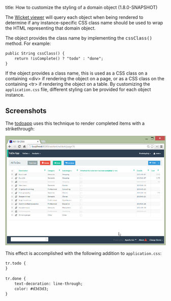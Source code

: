 title: How to customize the styling of a domain object (1.8.0-SNAPSHOT)

The [Wicket viewer](../components/viewers/wicket/about.html) will query each object when being rendered to determine if
any instance-specific CSS class name should be used to wrap the HTML representing that domain object.

The object provides the class name by implementing the <tt>cssClass()</tt> method.  For example:

    public String cssClass() {
        return !isComplete() ? "todo" : "done";
    }

If the object provides a class name, this is used as a CSS class on a containing &lt;div&gt; if rendering the object on a page, or as
a CSS class on the containing &lt;tr&gt; if rendering the object on a table.  By customizing the `application.css` file, different styling can be provided for each object instance.


## Screenshots

The [todoapp](../intro/getting-started/todoapp-archetype.html) uses this technique to render completed items with a strikethrough:

![](images/cssclass-todoapp-example.png)

This effect is accomplished with the following addition to `application.css`:

    tr.todo {
    }

    tr.done {
        text-decoration: line-through;
        color: #d3d3d3;
    }
